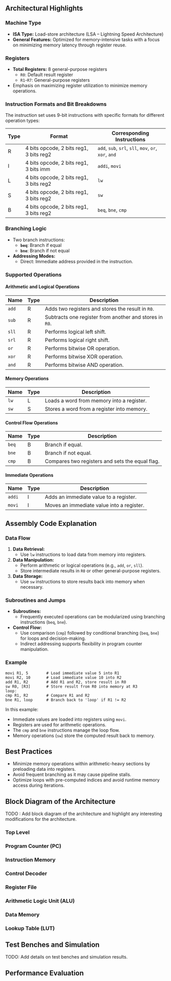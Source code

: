 ## Architectural Highlights

### Machine Type
- **ISA Type:** Load-store architecture (LSA – Lightning Speed Architecture)
- **General Features:** Optimized for memory-intensive tasks with a focus on minimizing memory latency through register reuse.

### Registers
- **Total Registers:** 8 general-purpose registers
  - `R0`: Default result register
  - `R1`-`R7`: General-purpose registers
- Emphasis on maximizing register utilization to minimize memory operations.

### Instruction Formats and Bit Breakdowns
The instruction set uses 9-bit instructions with specific formats for different operation types:

| **Type** | **Format**                                | **Corresponding Instructions**               |
|----------|-------------------------------------------|-----------------------------------------------|
| R        | 4 bits opcode, 2 bits reg1, 3 bits reg2   | `add`, `sub`, `srl`, `sll`, `mov`, `or`, `xor`, `and` |
| I        | 4 bits opcode, 2 bits reg1, 3 bits imm    | `addi`, `movi`                                |
| L        | 4 bits opcode, 2 bits reg1, 3 bits reg2   | `lw`                                          |
| S        | 4 bits opcode, 2 bits reg1, 3 bits reg2   | `sw`                                          |
| B        | 4 bits opcode, 2 bits reg1, 3 bits reg2   | `beq`, `bne`, `cmp`                           |

### Branching Logic
- Two branch instructions: 
  - **`beq`**: Branch if equal
  - **`bne`**: Branch if not equal
- **Addressing Modes:**
  - Direct: Immediate address provided in the instruction.

### Supported Operations

#### Arithmetic and Logical Operations
| **Name** | **Type** | **Description**                              |
|----------|----------|----------------------------------------------|
| `add`    | R        | Adds two registers and stores the result in `R0`. |
| `sub`    | R        | Subtracts one register from another and stores in `R0`. |
| `sll`    | R        | Performs logical left shift.                 |
| `srl`    | R        | Performs logical right shift.                |
| `or`     | R        | Performs bitwise OR operation.               |
| `xor`    | R        | Performs bitwise XOR operation.              |
| `and`    | R        | Performs bitwise AND operation.              |

#### Memory Operations
| **Name** | **Type** | **Description**                              |
|----------|----------|----------------------------------------------|
| `lw`     | L        | Loads a word from memory into a register.    |
| `sw`     | S        | Stores a word from a register into memory.   |

#### Control Flow Operations
| **Name** | **Type** | **Description**                              |
|----------|----------|----------------------------------------------|
| `beq`    | B        | Branch if equal.                             |
| `bne`    | B        | Branch if not equal.                         |
| `cmp`    | B        | Compares two registers and sets the equal flag. |

#### Immediate Operations
| **Name** | **Type** | **Description**                              |
|----------|----------|----------------------------------------------|
| `addi`   | I        | Adds an immediate value to a register.       |
| `movi`   | I        | Moves an immediate value into a register.    |

## Assembly Code Explanation

### Data Flow
1. **Data Retrieval:**
   - Use `lw` instructions to load data from memory into registers.
2. **Data Manipulation:**
   - Perform arithmetic or logical operations (e.g., `add`, `or`, `sll`).
   - Store intermediate results in `R0` or other general-purpose registers.
3. **Data Storage:**
   - Use `sw` instructions to store results back into memory when necessary.

### Subroutines and Jumps
- **Subroutines:**
  - Frequently executed operations can be modularized using branching instructions (`beq`, `bne`).
- **Control Flow:**
  - Use comparison (`cmp`) followed by conditional branching (`beq`, `bne`) for loops and decision-making.
  - Indirect addressing supports flexibility in program counter manipulation.

### Example
```assembly
movi R1, 5        # Load immediate value 5 into R1
movi R2, 10       # Load immediate value 10 into R2
add R1, R2        # Add R1 and R2, store result in R0
sw R0, [R3]       # Store result from R0 into memory at R3
loop:
cmp R1, R2        # Compare R1 and R2
bne R1, loop      # Branch back to 'loop' if R1 != R2
```

In this example:
- Immediate values are loaded into registers using `movi`.
- Registers are used for arithmetic operations.
- The `cmp` and `bne` instructions manage the loop flow.
- Memory operations (`sw`) store the computed result back to memory.

## Best Practices
- Minimize memory operations within arithmetic-heavy sections by preloading data into registers.
- Avoid frequent branching as it may cause pipeline stalls.
- Optimize loops with pre-computed indices and avoid runtime memory access during iterations.

## Block Diagram of the Architecture
TODO : Add block diagram of the architecture and highlight any interesting modifications for the architecture.
### Top Level

### Program Counter (PC)

### Instruction Memory

### Control Decoder

### Register File

### Arithmetic Logic Unit (ALU)

### Data Memory

### Lookup Table (LUT)

## Test Benches and Simulation

TODO: Add details on test benches and simulation results.

## Performance Evaluation